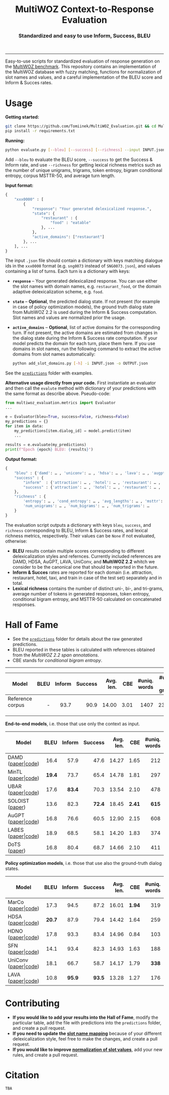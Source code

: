 <h1 align="center">MultiWOZ Context-to-Response Evaluation</h1>

<h3 align="center">Standardized and easy to use Inform, Success, BLEU</h3>

<p>&nbsp;</p>

_______

Easy-to-use scripts for standardized evaluation of response generation on the [MultiWOZ benchmark](https://github.com/budzianowski/multiwoz). This repository contains an implementation of the MultiWOZ database with fuzzy matching, functions for normalization of slot names and values, and a careful implementation of the BLEU score and Inform & Succes rates. 

# Usage

**Getting started:**

``` sh
git clone https://github.com/Tomiinek/MultiWOZ_Evaluation.git && cd MultiWOZ_Evaluation
pip install -r requirements.txt
```

**Running:**

``` sh
python evaluate.py [--bleu] [--success] [--richness] --input INPUT.json [--output OUTPUT.json]
```
Add `--bleu` to evaluate the BLEU score, `--success` to get the Success & Inform rate, and use `--richness` for getting lexical richness metrics such as the number of unique unigrams, trigrams, token entropy, bigram conditional entropy, corpus MSTTR-50, and average turn length. 


**Input format:**

``` python
{
    "xxx0000" : [
        {
            "response": "Your generated delexicalized response.",
            "state": {
                "restaurant" : {
                    "food" : "eatable"
                }, ...
            }, 
            "active_domains": ["restaurant"]
        }, ...
    ], ...
}
```
The input `.json` file should contain a dictionary with keys matching dialogue ids in the `xxx0000` format (e.g. `sng0073` instead of `SNG0073.json`), and values containing a list of turns. Each turn is a dictionary with keys:

- **`response`** – Your generated delexicalized response. You can use either the slot names with domain names, e.g. `restaurant_food`, or the domain adaptive delexicalization scheme, e.g. `food`.   
- **`state`** – **Optional**, the predicted dialog state. If not present (for example in case of policy optimization models), the ground truth dialog state from MultiWOZ 2.2 is used during the Inform & Success computation. Slot names and values are normalized prior the usage.
- **`active_domains`** – **Optional**, list of active domains for the corresponding turn. If not present, the active domains are estimated from changes in the dialog state during the Inform & Success rate computation. If your model predicts the domain for each turn, place them here. If you use domains in slot names, run the following command to extract the active domains from slot names automatically: 

    ``` sh
    python add_slot_domains.py [-h] -i INPUT.json -o OUTPUT.json
    ```

See the [`predictions`](predictions) folder with examples.

**Alternative usage directly from your code.** First instantiate an evaluator and then call the `evalute` method with dictionary of your predictions with the same format as describe above. Pseudo-code:

``` python
from multiwoz_evaluation.metrics import Evaluator
...

e = Evaluator(bleu=True, success=False, richness=False)
my_predictions = {}
for item in data:
    my_predictions[item.dialog_id] = model.predict(item)
    ...
    
results = e.evaluate(my_predictions)
print(f"Epoch {epoch} BLEU: {results}")
```


**Output format:**

``` python
{
    "bleu" : {'damd': … , 'uniconv': … , 'hdsa': … , 'lava': … , 'augpt': … , 'mwz22': … },
    "success" : {
        "inform"  : {'attraction': … , 'hotel': … , 'restaurant': … , 'taxi': … , 'total': … , 'train': … },
        "success" : {'attraction': … , 'hotel': … , 'restaurant': … , 'taxi': … , 'total': … , 'train': … },
    },
    "richness" : {
        'entropy': … , 'cond_entropy': … , 'avg_lengths': … , 'msttr': … , 
        'num_unigrams': … , 'num_bigrams': … , 'num_trigrams': … 
    }
}
```
The evaluation script outputs a dictionary with keys `bleu`, `success`, and `richness` corresponding to BLEU, Inform & Success rates, and lexical richness metrics, respectively. Their values can be `None` if not evaluated, otherwise: 

- **BLEU** results contain multiple scores corresponding to different delexicalization styles and refernces. Currently included references are DAMD, HDSA, AuGPT, LAVA, UniConv, and **MultiWOZ 2.2** whitch we consider to be the canonical one that should be reported in the future. 
- **Inform & Succes** rates are reported for each domain (i.e. attraction, restaurant, hotel, taxi, and train in case of the test set) separately and in total.
- **Lexical richness** contains the number of distinct uni-, bi-, and tri-grams, average number of tokens in generated responses, token entropy, conditional bigram entropy, and MSTTR-50 calculated on concatenated responses.


# Hall of Fame

- See the [`predictions`](predictions) folder for details about the raw generated predictions.
- BLEU reported in these tables is calculated with references obtained from the *MultiWOZ 2.2 span annotations*.
- CBE stands for *conditional bigram entropy*. 

-------------------

| Model              | BLEU | Inform  | Success  | Avg. len. | CBE | #uniq. words | #uniq. 3-grams |
| ------------------ | -----:| -------:| --------:| ---------:| -----------------:| -------------:| -------------:| 
| Reference corpus &nbsp; &nbsp; &nbsp; | -    | 93.7 | 90.9 | 14.00 | 3.01 | 1407 | 23877 | 

**End-to-end models**, i.e. those that use only the context as input.

| Model              | BLEU | Inform  | Success  | Avg. len. | CBE | #uniq. words | #uniq. 3-grams |
| ------------------ | -----:| -------:| --------:| ---------:| -----------------:| -------------:| -------------:| 
| DAMD ([paper](https://arxiv.org/abs/1911.10484)\|[code](https://github.com/thu-spmi/damd-multiwoz))  | 16.4 | 57.9 | 47.6 | 14.27 | 1.65 | 212  | 1755  |
| MinTL ([paper](https://arxiv.org/pdf/2009.12005.pdf)\|[code](https://github.com/zlinao/MinTL)) | **19.4** | 73.7 | 65.4 | 14.78 | 1.81 | 297  | 2525  |
| UBAR ([paper](https://arxiv.org/abs/2012.03539)\|[code](https://github.com/TonyNemo/UBAR-MultiWOZ))  | 17.6 | **83.4** | 70.3 | 13.54 | 2.10 | 478  | 5238  |
| SOLOIST ([paper](https://arxiv.org/abs/2005.05298))  | 13.6 | 82.3 | **72.4** | 18.45 | **2.41** | **615**  | **7923**  |
| AuGPT ([paper](https://arxiv.org/abs/2102.05126)\|[code](https://github.com/ufal/augpt)) | 16.8 | 76.6 | 60.5 | 12.90 | 2.15 | 608  | 5843  |
| LABES ([paper](https://arxiv.org/pdf/2009.08115v3.pdf)\|[code](https://github.com/thu-spmi/LABES)) | 18.9 | 68.5 | 58.1 | 14.20 | 1.83 | 374  | 3228  |
| DoTS ([paper](https://arxiv.org/pdf/2103.06648.pdf))  | 16.8 | 80.4 | 68.7 | 14.66 | 2.10 | 411  | 5162  |

**Policy optimization models**, i.e. those that use also the ground-truth dialog states.

| Model              | BLEU | Inform  | Success  | Avg. len. | CBE | #uniq. words | #uniq. 3-grams |
| ------------------ | -----:| -------:| --------:| ---------:| -----------------:| -------------:| -------------:|
| MarCo ([paper](https://arxiv.org/pdf/2004.12363.pdf)\|[code](https://github.com/InitialBug/MarCo-Dialog))   | 17.3 | 94.5 | 87.2 | 16.01 | **1.94** | 319 | **3002** | 
| HDSA ([paper](https://arxiv.org/pdf/1905.12866.pdf)\|[code](https://github.com/wenhuchen/HDSA-Dialog))    | **20.7** | 87.9 | 79.4 | 14.42 | 1.64 | 259 | 2019 |
| HDNO ([paper](https://arxiv.org/pdf/2006.06814.pdf)\|[code](https://github.com/mikezhang95/HDNO))    | 17.8 | 93.3 | 83.4 | 14.96 | 0.84 | 103 | 315  |
| SFN ([paper](https://arxiv.org/pdf/1907.10016.pdf)\|[code](https://github.com/Shikib/structured_fusion_networks))     | 14.1 | 93.4 | 82.3 | 14.93 | 1.63 | 188 | 1218 |
| UniConv ([paper](https://arxiv.org/pdf/2004.14307.pdf)\|[code](https://github.com/henryhungle/UniConv)) | 18.1 | 66.7 | 58.7 | 14.17 | 1.79 | **338** | 2932 |
| LAVA ([paper](https://arxiv.org/abs/2011.09378)\|[code](https://gitlab.cs.uni-duesseldorf.de/general/dsml/lava-public/-/tree/master/experiments_woz/sys_config_log_model/2020-05-12-14-51-49-actz_cat))    | 10.8 | **95.9** | **93.5** | 13.28 | 1.27 | 176 | 708  |

# Contributing

- **If you would like to add your results into the Hall of Fame**, modify the particular table, add the file with predictions into the `predictions` folder, and create a pull request.
- **If you need to update the [slot name mapping](https://github.com/Tomiinek/MultiWOZ_Evaluation/blob/29512dec6df009e6b579a4aa8d26f8c1c6e85e35/normalization.py#L36-L55)** because of your different delexicalization style, feel free to make the changes, and create a pull request.
- **If you would like to improve [normalization of slot values](https://github.com/Tomiinek/MultiWOZ_Evaluation/blob/29512dec6df009e6b579a4aa8d26f8c1c6e85e35/normalization.py#L63-L254)**, add your new rules, and create a pull request.

# Citation
`TBA`
